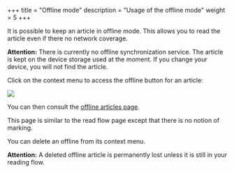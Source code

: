 +++
title = "Offline mode"
description = "Usage of the offline mode"
weight = 5
+++

It is possible to keep an article in offline mode.
This allows you to read the article even if there no network coverage.

**Attention:**
There is currently no offline synchronization service.
The article is kept on the device storage used at the moment.
If you change your device, you will not find the article.

Click on the context menu to access the offline button for an article:

![](images/put-offline.png)

You can then consult the [offline articles page](https://readflow.app/offline).

This page is similar to the read flow page except that there is no notion of marking.

You can delete an offline from its context menu.

**Attention:**
A deleted offline article is permanently lost unless it is still in your reading flow.

